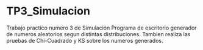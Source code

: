 # TP3_Simulacion
Trabajo practico numero 3 de Simulación
Programa de escritorio generador de numeros aleatorios segun distintas distribuciones. Tambien realiza las pruebas de Chi-Cuadrado y KS sobre los numeros generados.
